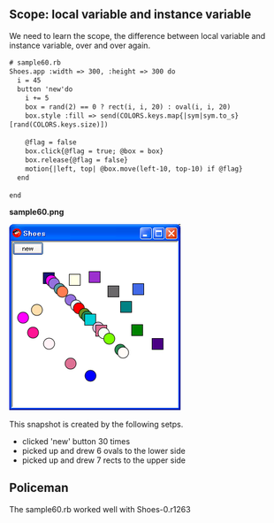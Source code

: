 Scope: local variable and instance variable
-------------------------------------------
We need to learn the scope, the difference between local variable and instance variable, over and over again.

	# sample60.rb
	Shoes.app :width => 300, :height => 300 do
	  i = 45
	  button 'new'do
	    i += 5
	    box = rand(2) == 0 ? rect(i, i, 20) : oval(i, i, 20)
	    box.style :fill => send(COLORS.keys.map{|sym|sym.to_s}[rand(COLORS.keys.size)])
	
	    @flag = false
	    box.click{@flag = true; @box = box}
	    box.release{@flag = false}
	    motion{|left, top| @box.move(left-10, top-10) if @flag}
	  end
	  
	end

**sample60.png**

![sample60.png](http://github.com/ashbb/shoes_tutorial_html/raw/master/images/sample60.png)

This snapshot is created by the following setps.
- clicked 'new' button 30 times
- picked up and drew 6 ovals to the lower side
- picked up and drew 7 rects to the upper side


Policeman
---------

The sample60.rb worked well with Shoes-0.r1263
